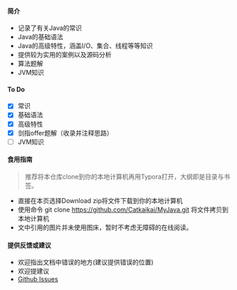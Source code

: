 #### 简介

- 记录了有关Java的常识
- Java的基础语法
- Java的高级特性，涵盖I/O、集合、线程等等知识
- 提供较为实用的案例以及源码分析
- 算法题解
- JVM知识

#### To Do

- [x] 常识
- [x] 基础语法
- [x] 高级特性
- [x] 剑指offer题解（收录并注释思路）
- [ ] JVM知识

#### 食用指南

> 推荐将本仓库clone到你的本地计算机再用Typora打开，大纲即是目录与书签。

- 直接在本页选择Download zip将文件下载到你的本地计算机
- 使用命令 git clone  https://github.com/Catkaikai/MyJava.git 将文件拷贝到本地计算机
- 文中引用的图片并未使用图床，暂时不考虑无障碍的在线阅读。

#### 提供反馈或建议

- 欢迎指出文档中错误的地方(建议提供错误的位置)
- 欢迎提建议
- [Github Issues](https://github.com/Catkaikai/MyJava/issues)